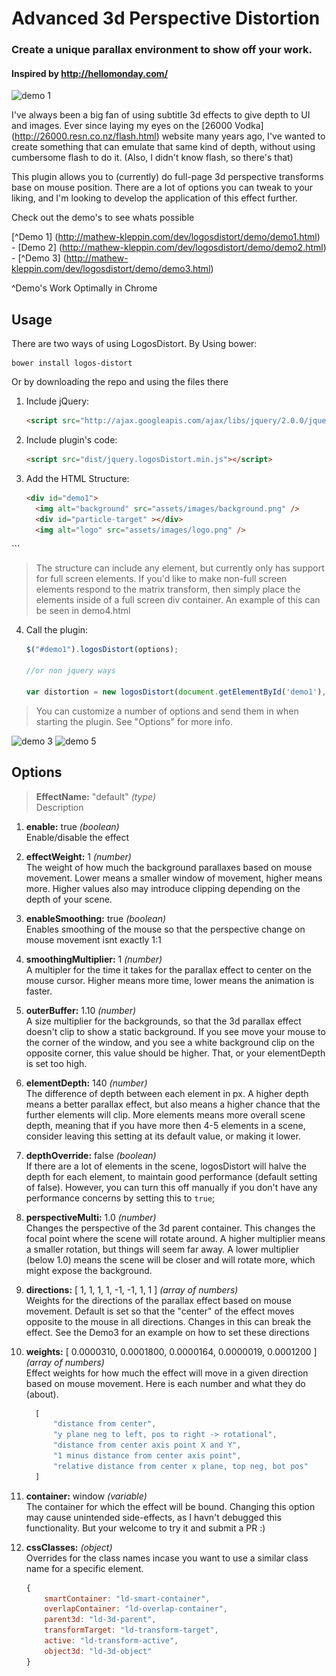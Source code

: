 # Advanced 3d Perspective Distortion

### Create a unique parallax environment to show off your work.
#### Inspired by http://hellomonday.com/

<img src="demo/demo1.gif" alt="demo 1">

I've always been a big fan of using subtitle 3d effects to give depth to UI and images. Ever since laying my eyes on the [26000 Vodka] (http://26000.resn.co.nz/flash.html) website many years ago, I've wanted to create something that can emulate that same kind of depth, without using cumbersome flash to do it. (Also, I didn't know flash, so there's that)

This plugin allows you to (currently) do full-page 3d perspective transforms base on mouse position. There are a lot of options you can tweak to your liking, and I'm looking to develop the application of this effect further.

Check out the demo's to see whats possible

[^Demo 1] (http://mathew-kleppin.com/dev/logosdistort/demo/demo1.html) - [Demo 2] (http://mathew-kleppin.com/dev/logosdistort/demo/demo2.html) - [^Demo 3] (http://mathew-kleppin.com/dev/logosdistort/demo/demo3.html)

^Demo's Work Optimally in Chrome

## Usage

There are two ways of using LogosDistort. By Using bower:
```   
bower install logos-distort
```
Or by downloading the repo and using the files there

1. Include jQuery:

	```html
	<script src="http://ajax.googleapis.com/ajax/libs/jquery/2.0.0/jquery.min.js"></script>
	```

2. Include plugin's code:

	```html
	<script src="dist/jquery.logosDistort.min.js"></script>
	```

3. Add the HTML Structure:

	```html
	<div id="demo1">
      <img alt="background" src="assets/images/background.png" />
      <div id="particle-target" ></div>
      <img alt="logo" src="assets/images/logo.png" />
  </div>
	```

> The structure can include any element, but currently only has support for full screen elements. If you'd like to make non-full screen elements respond to the matrix transform, then simply place the elements inside of a full screen div container. An example of this can be seen in demo4.html


4. Call the plugin:

	```javascript
	$("#demo1").logosDistort(options);

	//or non jquery ways

	var distortion = new logosDistort(document.getElementById('demo1'), options);
	```

> You can customize a number of options and send them in when starting the plugin. See "Options" for more info.

<img src="demo/demo3.gif" alt="demo 3">

<img src="demo/demo5.gif" alt="demo 5">

## Options

> __EffectName:__ "default" _(type)_<br/>
>	Description

1. __enable:__ true _(boolean)_ <br/>
	Enable/disable the effect

2. __effectWeight:__ 1 _(number)_ <br/>
 	The weight of how much the background parallaxes based on mouse movement. Lower means a smaller
	window of movement, higher means more. Higher values also may introduce clipping depending on the
	depth of your scene.

3. __enableSmoothing:__ true _(boolean)_ <br/>
	Enables smoothing of the mouse so that the perspective change on mouse movement isnt exactly 1:1

4. __smoothingMultiplier:__ 1 _(number)_ <br/>
	A multipler for the time it takes for the parallax effect to center on the mouse cursor. Higher
	means more time, lower means the animation is faster.

5. __outerBuffer:__ 1.10 _(number)_ <br/>
	A size multiplier for the backgrounds, so that the 3d parallax effect doesn't clip to show a
	static background. If you see move your mouse to the corner of the window, and you see a white
	background clip on the opposite corner, this value should be higher. That, or your elementDepth
	is set too high.

6. __elementDepth:__ 140 _(number)_ <br/>
	The difference of depth between each element in px. A higher depth means a better parallax effect,
	but also means a higher chance that the further elements will clip. More elements means more
	overall scene depth, meaning that if you have more then 4-5 elements in a scene, consider leaving
	this setting at its default value, or making it lower.

7. __depthOverride:__ false _(boolean)_ <br/>
	If there are a lot of elements in the scene, logosDistort will halve the depth for each element,
	to maintain good performance (default setting of false). However, you can turn this off manually if
	you don't have any performance concerns by setting this to ```true```;

8. __perspectiveMulti:__ 1.0 _(number)_ <br/>
	Changes the perspective of the 3d parent container. This changes the focal point where the scene
	will rotate around. A higher multiplier means a smaller rotation, but things will seem far away.
	A lower multiplier (below 1.0) means the scene will be closer and will rotate more, which might
	expose the background.

9. __directions:__ [ 1, 1, 1, 1, -1, -1, 1, 1 ] _(array of numbers)_ <br/>
	Weights for the directions of the parallax effect based on mouse movement. Default is set so that
	the "center" of the effect moves opposite to the mouse in all directions. Changes in this can break
	the effect. See the Demo3 for an example on how to set these directions

10. __weights:__ [ 0.0000310, 0.0001800, 0.0000164, 0.0000019, 0.0001200 ] _(array of numbers)_ <br/>
	Effect weights for how much the effect will move in a given direction based on mouse movement.
	Here is each number and what they do (about).

    ```js
	  [
		  "distance from center",
		  "y plane neg to left, pos to right -> rotational",
		  "distance from center axis point X and Y",
		  "1 minus distance from center axis point",
		  "relative distance from center x plane, top neg, bot pos"
	  ]
	  ```

11. __container:__ window _(variable)_<br/>
	The container for which the effect will be bound. Changing this option may cause unintended
	side-effects, as I havn't debugged this functionality. But your welcome to try it and submit a PR :)

12. __cssClasses:__ _(object)_ <br/>
	Overrides for the class names incase you want to use a similar class name for a specific element.

	  ```js
	  {
		  smartContainer: "ld-smart-container",
		  overlapContainer: "ld-overlap-container",
		  parent3d: "ld-3d-parent",
		  transformTarget: "ld-transform-target",
		  active: "ld-transform-active",
		  object3d: "ld-3d-object"
	  }
	  ```
